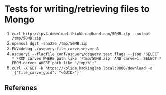 # Tests for writing/retrieving files to Mongo

1. `curl http://ipv4.download.thinkbroadband.com/50MB.zip --output /tmp/50MB.zip`
1. `openssl dgst -sha256 /tmp/50MB.zip`
1. `ENV=debug ./osquery-file-carve-server &`
1. `osqueryi --flagfile conf/osquery/osquery.test.flags --json "SELECT * FROM carves WHERE path like '/tmp/50MB.zip' AND carve=1; SELECT * FROM carves WHERE path like '/tmp/%';"`
1. `curl -X GET -k https://kolide.hackinglab.local:8000/download -d '{"file_carve_guid": "<GUID>"}'`

## Referenes